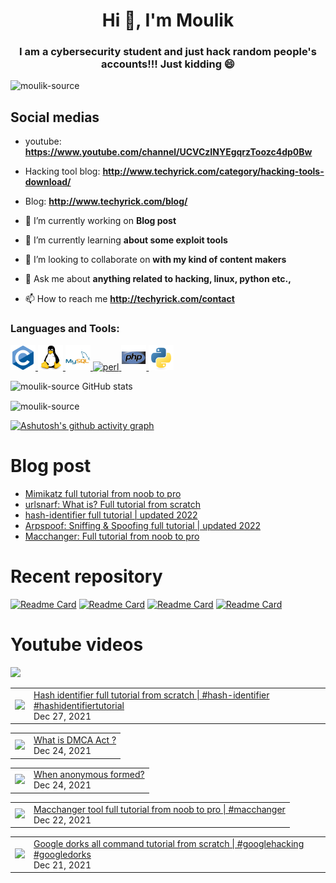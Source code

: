 <h1 align="center">Hi 👋, I'm Moulik</h1>
<h3 align="center">I am a cybersecurity student and just hack random people's accounts!!! Just kidding 😄</h3>

<p align="left"> <img src="https://komarev.com/ghpvc/?username=moulik-source&label=Profile%20views&color=0e75b6&style=flat" alt="moulik-source" /> </p> 

## Social medias
- youtube: **https://www.youtube.com/channel/UCVCzINYEgqrzToozc4dp0Bw**
- Hacking tool blog: **http://www.techyrick.com/category/hacking-tools-download/**
- Blog: **http://www.techyrick.com/blog/**

- 🔭 I’m currently working on **Blog post**

- 🌱 I’m currently learning **about some exploit tools**

- 👯 I’m looking to collaborate on **with my kind of content makers**

- 💬 Ask me about **anything related to hacking, linux, python etc.,**

- 📫 How to reach me **http://techyrick.com/contact**


<h3 align="left">Languages and Tools:</h3>
<p align="left"> <a href="https://www.cprogramming.com/" target="_blank"> <img src="https://raw.githubusercontent.com/devicons/devicon/master/icons/c/c-original.svg" alt="c" width="40" height="40"/> </a> <a href="https://www.linux.org/" target="_blank"> <img src="https://raw.githubusercontent.com/devicons/devicon/master/icons/linux/linux-original.svg" alt="linux" width="40" height="40"/> </a> <a href="https://www.mysql.com/" target="_blank"> <img src="https://raw.githubusercontent.com/devicons/devicon/master/icons/mysql/mysql-original-wordmark.svg" alt="mysql" width="40" height="40"/> </a> <a href="https://www.perl.org/" target="_blank"> <img src="https://api.iconify.design/logos-perl.svg" alt="perl" width="40" height="40"/> </a> <a href="https://www.php.net" target="_blank"> <img src="https://raw.githubusercontent.com/devicons/devicon/master/icons/php/php-original.svg" alt="php" width="40" height="40"/> </a> <a href="https://www.python.org" target="_blank"> <img src="https://raw.githubusercontent.com/devicons/devicon/master/icons/python/python-original.svg" alt="python" width="40" height="40"/> </a> </p>



![moulik-source GitHub stats](https://github-readme-stats.vercel.app/api?username=moulik-source&show_icons=true&theme=vision-friendly-dark)

<p><img align="center" src="https://github-readme-streak-stats.herokuapp.com/?user=moulik-source&theme=vision-friendly-dark" alt="moulik-source" /></p>

[![Ashutosh's github activity graph](https://activity-graph.herokuapp.com/graph?username=moulik-source&bg_color=000000&color=00ff33&line=1e00ff&point=ff0000&area=true&hide_border=true)](https://github.com/ashutosh00710/github-readme-activity-graph)

# Blog post
<!-- BLOG-POST-LIST:START -->
- [Mimikatz full tutorial from noob to pro](https://techyrick.com/mimikatz-tutorial/)
- [urlsnarf: What is? Full tutorial from scratch](https://techyrick.com/urlsnarf/)
- [hash-identifier full tutorial | updated 2022](https://techyrick.com/hash-identifier-full-tutorial/)
- [Arpspoof: Sniffing &amp; Spoofing full tutorial | updated 2022](https://techyrick.com/arpspoof-full-tutorial/)
- [Macchanger: Full tutorial from noob to pro](https://techyrick.com/macchanger-full-tutorial/)
<!-- BLOG-POST-LIST:END -->

# Recent repository 

[![Readme Card](https://github-readme-stats.vercel.app/api/pin/?username=moulik-source&repo=ddos&theme=outrun)](https://github.com/moulik-source/ddos) 
[![Readme Card](https://github-readme-stats.vercel.app/api/pin/?username=moulik-source&repo=port-scan&theme=outrun)](https://github.com/moulik-source/port-scan)
[![Readme Card](https://github-readme-stats.vercel.app/api/pin/?username=moulik-source&repo=webcheck&theme=outrun)](https://github.com/moulik-source/webcheck)
[![Readme Card](https://github-readme-stats.vercel.app/api/pin/?username=moulik-source&repo=hashmo&theme=outrun)](https://github.com/moulik-source/hashmo)

# Youtube videos

[<img src="https://img.shields.io/badge/-Subscribe-red?style=for-the-badge&logo=youtube&logoColor=white"/>](https://www.youtube.com/channel/UCVCzINYEgqrzToozc4dp0Bw?sub_confirmation=1)

<!-- YOUTUBE:START --><table><tr><td><a href="https://www.youtube.com/watch?v=8r7rdAhAJeE"><img width="140px" src="https://i.ytimg.com/vi/8r7rdAhAJeE/mqdefault.jpg"></a></td>
<td><a href="https://www.youtube.com/watch?v=8r7rdAhAJeE">Hash identifier full tutorial from scratch | #hash-identifier #hashidentifiertutorial</a><br/>Dec 27, 2021</td></tr></table>
<table><tr><td><a href="https://www.youtube.com/watch?v=0DmV_SbhRXE"><img width="140px" src="https://i.ytimg.com/vi/0DmV_SbhRXE/mqdefault.jpg"></a></td>
<td><a href="https://www.youtube.com/watch?v=0DmV_SbhRXE">What is DMCA Act ?</a><br/>Dec 24, 2021</td></tr></table>
<table><tr><td><a href="https://www.youtube.com/watch?v=H68rxyuzY20"><img width="140px" src="https://i.ytimg.com/vi/H68rxyuzY20/mqdefault.jpg"></a></td>
<td><a href="https://www.youtube.com/watch?v=H68rxyuzY20">When anonymous formed?</a><br/>Dec 24, 2021</td></tr></table>
<table><tr><td><a href="https://www.youtube.com/watch?v=_HxKBcy00cE"><img width="140px" src="https://i.ytimg.com/vi/_HxKBcy00cE/mqdefault.jpg"></a></td>
<td><a href="https://www.youtube.com/watch?v=_HxKBcy00cE">Macchanger tool full tutorial from noob to pro | #macchanger</a><br/>Dec 22, 2021</td></tr></table>
<table><tr><td><a href="https://www.youtube.com/watch?v=jMT_3711mSI"><img width="140px" src="https://i.ytimg.com/vi/jMT_3711mSI/mqdefault.jpg"></a></td>
<td><a href="https://www.youtube.com/watch?v=jMT_3711mSI">Google dorks all command tutorial from scratch | #googlehacking #googledorks</a><br/>Dec 21, 2021</td></tr></table>
<!-- YOUTUBE:END -->

